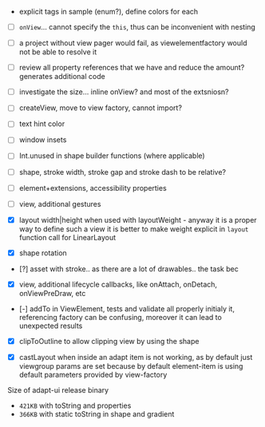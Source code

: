 * explicit tags in sample (enum?), define colors for each

- [ ] `onView`... cannot specify the `this`, thus can be inconvenient with nesting
- [ ] a project without view pager would fail, as viewelementfactory would not be able to resolve it
- [ ] review all property references that we have and reduce the amount? generates additional code
- [ ] investigate the size... inline onView? and most of the extsniosn?
- [ ] createView, move to view factory, cannot import?
- [ ] text hint color
- [ ] window insets
- [ ] Int.unused in shape builder functions (where applicable)
- [ ] shape, stroke width, stroke gap and stroke dash to be relative?
- [ ] element+extensions, accessibility properties
- [ ] view, additional gestures

- [X] layout width|height when used with layoutWeight - anyway it is a proper way to define such a
  view it is better to make weight explicit in `layout` function call for LinearLayout
- [X] shape rotation
- [?] asset with stroke.. as there are a lot of drawables.. the task bec
- [x] view, additional lifecycle callbacks, like onAttach, onDetach, onViewPreDraw, etc
- [-] addTo in ViewElement, tests and validate all properly initialy it, referencing factory can be
  confusing, moreover it can lead to unexpected results
- [x] clipToOutline to allow clipping view by using the shape
- [x] castLayout when inside an adapt item is not working, as by default just viewgroup params are
  set because by default element-item is using default parameters provided by view-factory
  

Size of adapt-ui release binary
- `421KB` with toString and properties
- `366KB` with static toString in shape and gradient